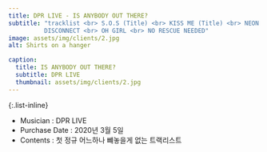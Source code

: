 ```yaml
---
title: DPR LIVE - IS ANYBODY OUT THERE?
subtitle: "tracklist <br> S.O.S (Title) <br> KISS ME (Title) <br> NEON (Title) <br> LEGACY (Title) <br> HERE GOES NO THING <br> GERONIMO <br> TO WHOEVER <br> OUT OF CONTROL <br> 
          DISCONNECT <br> OH GIRL <br> NO RESCUE NEEDED"
image: assets/img/clients/2.jpg
alt: Shirts on a hanger

caption:
  title: IS ANYBODY OUT THERE?
  subtitle: DPR LIVE
  thumbnail: assets/img/clients/2.jpg
---
```


{:.list-inline}
- Musician : DPR LIVE 
- Purchase Date : 2020년 3월 5일 
- Contents : 첫 정규 어느하나 뺴놓을게 없는 트랙리스트

